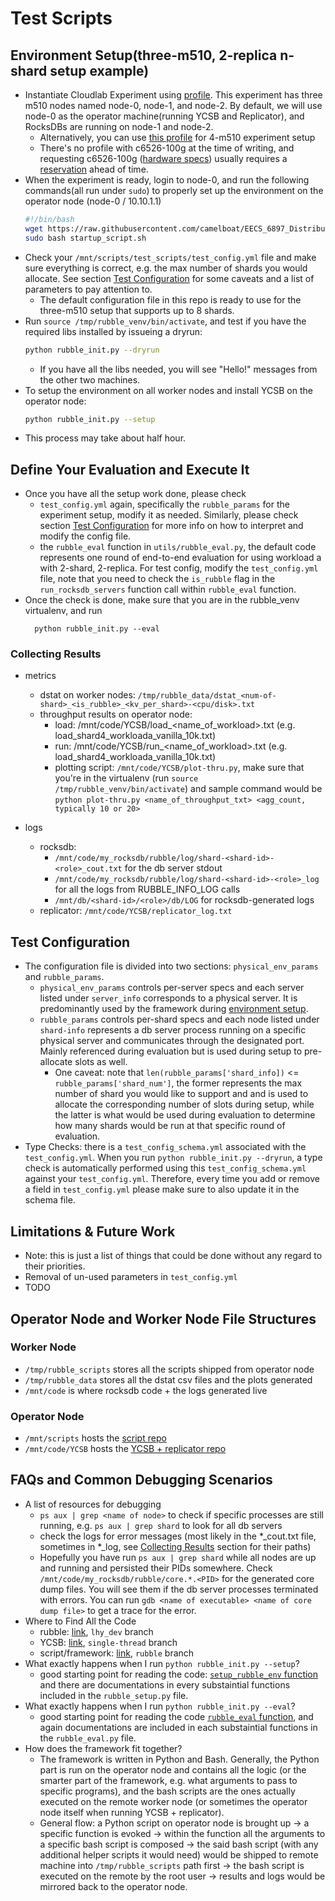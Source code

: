 # Test Scripts

## Environment Setup(three-m510, 2-replica n-shard setup example)

- Instantiate Cloudlab Experiment using [profile](https://www.cloudlab.us/manage_profile.php?action=edit&uuid=4bfc3b7b-b3f4-11eb-b1eb-e4434b2381fc). This experiment has three m510 nodes named node-0, node-1, and node-2. By default, we will use node-0 as the operator machine(running YCSB and Replicator), and RocksDBs are running on node-1 and node-2.
  - Alternatively, you can use [this profile](https://www.cloudlab.us/show-profile.php?uuid=ccd6c2b3-dace-11eb-8fd9-e4434b2381fc) for 4-m510 experiment setup
  - There's no profile with c6526-100g at the time of writing, and requesting c6526-100g ([hardware specs](https://docs.cloudlab.us/hardware.html)) usually requires a [reservation](https://www.cloudlab.us/resgroup.php) ahead of time.
- When the experiment is ready, login to node-0, and run the following commands(all run under `sudo`) to properly set up the environment on the operator node (node-0 / 10.10.1.1)
	```bash
	#!/bin/bash
	wget https://raw.githubusercontent.com/camelboat/EECS_6897_Distributed_Storage_System_Project_Scripts/rubble/test_scripts/startup_script.sh
	sudo bash startup_script.sh
	```
- Check your `/mnt/scripts/test_scripts/test_config.yml` file and make sure everything is correct, e.g. the max number of shards you would allocate. See section [Test Configuration](#test-configuration) for some caveats and a list of parameters to pay attention to.
  - The default configuration file in this repo is ready to use for the three-m510 setup that supports up to 8 shards.
- Run
`source /tmp/rubble_venv/bin/activate`, and test if you have the required libs installed by issueing a dryrun:
	```bash
	python rubble_init.py --dryrun
	```
  - If you have all the libs needed, you will see "Hello!" messages from the other two machines.
- To setup the environment on all worker nodes and install YCSB on the operator node:
	```bash
	python rubble_init.py --setup
	```
- This process may take about half hour.

## Define Your Evaluation and Execute It
- Once you have all the setup work done, please check
  - `test_config.yml` again, specifically the `rubble_params` for the experiment setup, modify it as needed. Similarly, please check section [Test Configuration](#test-configuration) for more info on how to interpret and modify the config file.
  - the `rubble_eval` function in `utils/rubble_eval.py`, the default code represents one
		round of end-to-end evaluation for using workload a with 2-shard, 2-replica. For test config, modify the `test_config.yml` file, note that you need to check the `is_rubble`
		flag in the `run_rocksdb_servers` function call within `rubble_eval` function.
- Once the check is done, make sure that you are in the rubble_venv virtualenv, and run
  ```
	python rubble_init.py --eval
	```
### Collecting Results
- metrics
	- dstat on worker nodes: `/tmp/rubble_data/dstat_<num-of-shard>_<is_rubble>_<kv_per_shard>-<cpu/disk>.txt` 
	- throughput results on operator node:
		- load: /mnt/code/YCSB/load_\<name_of_workload\>.txt (e.g. load_shard4_workloada_vanilla_10k.txt)
		- run: /mnt/code/YCSB/run_\<name_of_workload\>.txt (e.g. load_shard4_workloada_vanilla_10k.txt)
		- plotting script: `/mnt/code/YCSB/plot-thru.py`, make sure that you're in the virtualenv (run `source /tmp/rubble_venv/bin/activate`) and sample command would be `python plot-thru.py <name_of_throughput_txt> <agg_count, typically 10 or 20>`

- logs
	- rocksdb:
		- `/mnt/code/my_rocksdb/rubble/log/shard-<shard-id>-<role>_cout.txt` for the db server stdout
		- `/mnt/code/my_rocksdb/rubble/log/shard-<shard-id>-<role>_log` for all the logs from RUBBLE_INFO_LOG calls
		- `/mnt/db/<shard-id>/<role>/db/LOG` for rocksdb-generated logs
  - replicator: `/mnt/code/YCSB/replicator_log.txt`


## Test Configuration
- The configuration file is divided into two sections: `physical_env_params` and `rubble_params`.
	- `physical_env_params` controls per-server specs and each server listed under `server_info` corresponds to a physical server. It is predominantly used by the framework during [environment setup](#environment-setupthree-m510-2-replica-n-shard-setup-example).
	- `rubble_params` controls per-shard specs and each node listed under `shard-info` represents a db server process running on a specific physical server and communicates through the designated port. Mainly referenced during evaluation but is used during setup to pre-allocate slots as well.
		- One caveat: note that `len(rubble_params['shard_info])` <= `rubble_params['shard_num']`, the former represents the max number of shard you would like to support and and is used to allocate the corresponding number of slots during setup, while the latter is what would be used during evaluation to determine how many shards would be run at that specific round of evaluation.
- Type Checks: there is a `test_config_schema.yml` associated with the `test_config.yml`. When you run `python rubble_init.py --dryrun`, a type check is automatically performed using this `test_config_schema.yml` against your `test_config.yml`. Therefore, every time you add or remove a field in `test_config.yml` please make sure to also update it in the schema file.

## Limitations & Future Work
- Note: this is just a list of things that could be done without any regard to their priorities.
- Removal of un-used parameters in `test_config.yml`
- TODO

## Operator Node and Worker Node File Structures
### Worker Node
- `/tmp/rubble_scripts` stores all the scripts shipped from operator node
- `/tmp/rubble_data` stores all the dstat csv files and the plots generated
- `/mnt/code` is where rocksdb code + the logs generated live
### Operator Node
- `/mnt/scripts` hosts the [script repo](https://github.com/camelboat/EECS_6897_Distributed_Storage_System_Project_Scripts/tree/rubble)
- `/mnt/code/YCSB` hosts the [YCSB + replicator repo](https://github.com/cc4351/YCSB/tree/single-thread)

## FAQs and Common Debugging Scenarios
- A list of resources for debugging
	- `ps aux | grep <name of node>` to check if specific processes are still running, e.g. `ps aux | grep shard` to look for all db servers
	- check the logs for error messages (most likely in the *_cout.txt file, sometimes in *_log, see [Collecting Results](#collecting-results) section for their paths)
	- Hopefully you have run `ps aux | grep shard` while all nodes are up and running and persisted their PIDs somewhere. Check `/mnt/code/my_rocksdb/rubble/core.*.<PID>` for the generated core dump files. You will see them if the db server processes terminated with errors. You can run `gdb <name of executable> <name of core dump file>` to get a trace for the error.
- Where to Find All the Code
	- rubble: [link](https://github.com/camelboat/my_rocksdb/tree/lhy_dev), `lhy_dev` branch
	- YCSB: [link](https://github.com/cc4351/YCSB/tree/single-thread), `single-thread` branch
	- script/framework: [link](https://github.com/camelboat/EECS_6897_Distributed_Storage_System_Project_Scripts/tree/rubble), `rubble` branch
- What exactly happens when I run `python rubble_init.py --setup`?
	- good starting point for reading the code: [`setup_rubble_env` function](https://github.com/camelboat/EECS_6897_Distributed_Storage_System_Project_Scripts/blob/5f8ea676b2bafdceb88bef4f99f080f9382062e2/test_scripts/utils/rubble_setup.py#L242) and there are documentations in every substaintial functions included in the `rubble_setup.py` file.
- What exactly happens when I run `python rubble_init.py --eval`?
	- good starting point for reading the code [`rubble_eval` function](https://github.com/camelboat/EECS_6897_Distributed_Storage_System_Project_Scripts/blob/5f8ea676b2bafdceb88bef4f99f080f9382062e2/test_scripts/utils/rubble_eval.py#L270), and again documentations are included in each substaintial functions in the `rubble_eval.py` file.
- How does the framework fit together?
	- The framework is written in Python and Bash. Generally, the Python part is run on the operator node and contains all the logic (or the smarter part of the framework, e.g. what arguments to pass to specific programs), and the bash scripts are the ones actually executed on the remote worker node (or sometimes the operator node itself when running YCSB + replicator).
	- General flow: a Python script on operator node is brought up -> a specific function is evoked -> within the function all the arguments to a specific bash script is composed -> the said bash script (with any additional helper scripts it would need) would be shipped to remote machine into `/tmp/rubble_scripts` path first -> the bash script is executed on the remote by the root user -> results and logs would be mirrored back to the operator node.

